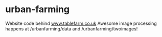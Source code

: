 # urban-farming

Website code behind www.tablefarm.co.uk
Awesome image processing happens at /urbanfarming/data and /urbanfarming/twoimages!

